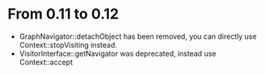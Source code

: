 From 0.11 to 0.12
=================

- GraphNavigator::detachObject has been removed, you can directly use Context::stopVisiting instead.
- VisitorInterface::getNavigator was deprecated, instead use Context::accept